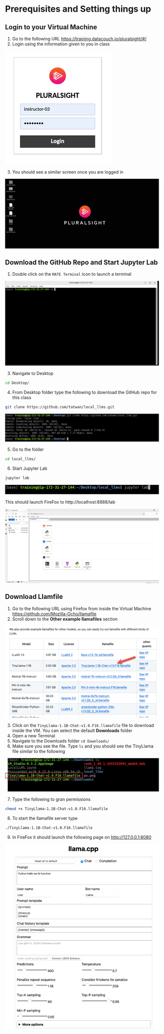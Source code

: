 # Prerequisites and Setting things up

## Login to your Virtual Machine 

1. Go to the following URL https://training.datacouch.io/pluralsight/#/
2. Login using the information given to you in class

![image-20241002104143946](images/image-20241002104143946.png)

3. You should see a similar screen once you are logged in

![image-20241002105141115](images/image-20241002105141115.png)

## Download the GitHub Repo and Start Jupyter Lab

1. Double click on the `MATE Terminal` icon to launch a terminal

<img src="images/image-20241002105242342.png" alt="image-20241002105242342" style="zoom:50%;" />

3. Navigate to Desktop 

```bash
cd Desktop/
```

4. From Desktop folder type the following to download the GitHub repo for this class

```bash
git clone https://github.com/tatwan/local_llms.git
```

![image-20241002105545314](images/image-20241002105545314.png)

5. Go to the folder

```bash
cd local_llms/
```

6. Start Jupyter Lab

```bash
jupyter lab
```

![image-20241002105703392](images/image-20241002105703392.png)

This should launch FireFox to http://localhost:8888/lab

![image-20241002105826125](images/image-20241002105826125.png)



## Download Llamfile

1. Go to the following URL using Firefox  from inside the Virtual Machine https://github.com/Mozilla-Ocho/llamafile
2. Scroll down to the **Other example llamafiles** section 

<img src="images/image-20241002104503351.png" alt="image-20241002104503351" style="zoom:50%;" />

3. Click on the `TinyLlama-1.1B-Chat-v1.0.F16.llamafile` file to download inside the VM. You can select the default **Downloads** folder
4. Open a new Terminal
5. Navigate to the Downloads folder `cd Downloads/`
6. Make sure you see the file. Type `ls` and you should see the TinyLlama file similar to the following 

![image-20241002110142795](images/image-20241002110142795.png)

7. Type the following to gran permissions 

```bash
chmod +x TinyLlama-1.1B-Chat-v1.0.F16.llamafile
```

8. To start the llamafile server type 

```bash
./TinyLlama-1.1B-Chat-v1.0.F16.llamafile
```

9. In FireFox it should launch the following page on http://127.0.0.1:8080 

<img src="images/image-20241002110318840.png" alt="image-20241002110318840" style="zoom:80%;" />







